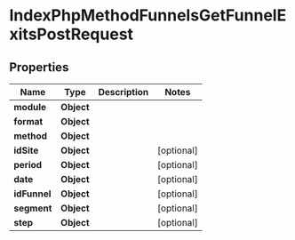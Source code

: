 

# IndexPhpMethodFunnelsGetFunnelExitsPostRequest


## Properties

| Name | Type | Description | Notes |
|------------ | ------------- | ------------- | -------------|
|**module** | **Object** |  |  |
|**format** | **Object** |  |  |
|**method** | **Object** |  |  |
|**idSite** | **Object** |  |  [optional] |
|**period** | **Object** |  |  [optional] |
|**date** | **Object** |  |  [optional] |
|**idFunnel** | **Object** |  |  [optional] |
|**segment** | **Object** |  |  [optional] |
|**step** | **Object** |  |  [optional] |



